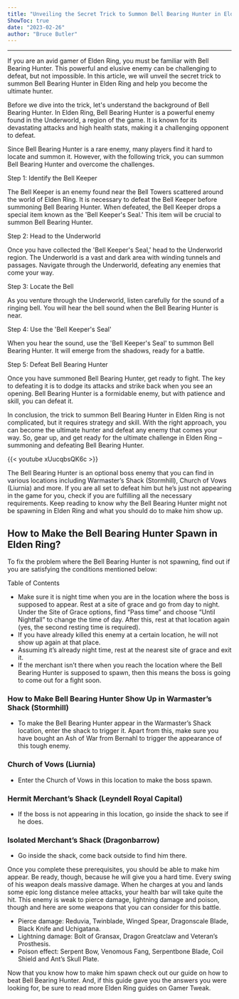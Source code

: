 ```yaml
---
title: "Unveiling the Secret Trick to Summon Bell Bearing Hunter in Elden Ring - Become the Ultimate Hunter Now!"
ShowToc: true 
date: "2023-02-26"
author: "Bruce Butler"
---
```

*****
If you are an avid gamer of Elden Ring, you must be familiar with Bell Bearing Hunter. This powerful and elusive enemy can be challenging to defeat, but not impossible. In this article, we will unveil the secret trick to summon Bell Bearing Hunter in Elden Ring and help you become the ultimate hunter.

Before we dive into the trick, let's understand the background of Bell Bearing Hunter. In Elden Ring, Bell Bearing Hunter is a powerful enemy found in the Underworld, a region of the game. It is known for its devastating attacks and high health stats, making it a challenging opponent to defeat.

Since Bell Bearing Hunter is a rare enemy, many players find it hard to locate and summon it. However, with the following trick, you can summon Bell Bearing Hunter and overcome the challenges.

Step 1: Identify the Bell Keeper

The Bell Keeper is an enemy found near the Bell Towers scattered around the world of Elden Ring. It is necessary to defeat the Bell Keeper before summoning Bell Bearing Hunter. When defeated, the Bell Keeper drops a special item known as the 'Bell Keeper's Seal.' This item will be crucial to summon Bell Bearing Hunter.

Step 2: Head to the Underworld

Once you have collected the 'Bell Keeper's Seal,' head to the Underworld region. The Underworld is a vast and dark area with winding tunnels and passages. Navigate through the Underworld, defeating any enemies that come your way.

Step 3: Locate the Bell

As you venture through the Underworld, listen carefully for the sound of a ringing bell. You will hear the bell sound when the Bell Bearing Hunter is near.

Step 4: Use the 'Bell Keeper's Seal'

When you hear the sound, use the 'Bell Keeper's Seal' to summon Bell Bearing Hunter. It will emerge from the shadows, ready for a battle.

Step 5: Defeat Bell Bearing Hunter

Once you have summoned Bell Bearing Hunter, get ready to fight. The key to defeating it is to dodge its attacks and strike back when you see an opening. Bell Bearing Hunter is a formidable enemy, but with patience and skill, you can defeat it.

In conclusion, the trick to summon Bell Bearing Hunter in Elden Ring is not complicated, but it requires strategy and skill. With the right approach, you can become the ultimate hunter and defeat any enemy that comes your way. So, gear up, and get ready for the ultimate challenge in Elden Ring – summoning and defeating Bell Bearing Hunter.

{{< youtube xUucqbsQK6c >}} 



The Bell Bearing Hunter is an optional boss enemy that you can find in various locations including Warmaster’s Shack (Stormhill), Church of Vows (Liurnia) and more. If you are all set to defeat him but he’s just not appearing in the game for you, check if you are fulfilling all the necessary requirements. Keep reading to know why the Bell Bearing Hunter might not be spawning in Elden Ring and what you should do to make him show up.
 
## How to Make the Bell Bearing Hunter Spawn in Elden Ring?
 
To fix the problem where the Bell Bearing Hunter is not spawning, find out if you are satisfying the conditions mentioned below:
 
Table of Contents
 

 
- Make sure it is night time when you are in the location where the boss is supposed to appear. Rest at a site of grace and go from day to night.  Under the Site of Grace options, find “Pass time” and choose “Until Nightfall” to change the time of day. After this, rest at that location again (yes, the second resting time is required).
 - If you have already killed this enemy at a certain location, he will not show up again at that place.
 - Assuming it’s already night time, rest at the nearest site of grace and exit it.
 - If the merchant isn’t there when you reach the location where the Bell Bearing Hunter is supposed to spawn, then this means the boss is going to come out for a fight soon.

 
### How to Make Bell Bearing Hunter Show Up in Warmaster’s Shack (Stormhill)
 
- To make the Bell Bearing Hunter appear in the Warmaster’s Shack location, enter the shack to trigger it. Apart from this, make sure you have bought an Ash of War from Bernahl to trigger the appearance of this tough enemy.

 
### Church of Vows (Liurnia)
 
- Enter the Church of Vows in this location to make the boss spawn.

 
### Hermit Merchant’s Shack (Leyndell Royal Capital)
 
- If the boss is not appearing in this location, go inside the shack to see if he does.

 
### Isolated Merchant’s Shack (Dragonbarrow)
 
- Go inside the shack, come back outside to find him there.

 
Once you complete these prerequisites, you should be able to make him appear. Be ready, though, because he will give you a hard time. Every swing of his weapon deals massive damage. When he charges at you and lands some epic long distance melee attacks, your health bar will take quite the hit. This enemy is weak to pierce damage, lightning damage and poison, though and here are some weapons that you can consider for this battle.
 
- Pierce damage: Reduvia, Twinblade, Winged Spear, Dragonscale Blade, Black Knife and Uchigatana.
 - Lightning damage: Bolt of Gransax, Dragon Greatclaw and Veteran’s Prosthesis.
 - Poison effect: Serpent Bow, Venomous Fang, Serpentbone Blade, Coil Shield and Ant’s Skull Plate.

 
Now that you know how to make him spawn check out our guide on how to beat Bell Bearing Hunter. And, if this guide gave you the answers you were looking for, be sure to read more Elden Ring guides on Gamer Tweak.




